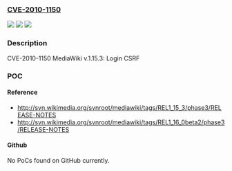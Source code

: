 ### [CVE-2010-1150](https://cve.mitre.org/cgi-bin/cvename.cgi?name=CVE-2010-1150)
![](https://img.shields.io/static/v1?label=Product&message=n%2Fa&color=blue)
![](https://img.shields.io/static/v1?label=Version&message=%3D%20n%2Fa%20&color=brighgreen)
![](https://img.shields.io/static/v1?label=Vulnerability&message=Cross-Site%20Request%20Forgery%20(CSRF)&color=brighgreen)

### Description

CVE-2010-1150 MediaWiki v.1.15.3: Login CSRF

### POC

#### Reference
- http://svn.wikimedia.org/svnroot/mediawiki/tags/REL1_15_3/phase3/RELEASE-NOTES
- http://svn.wikimedia.org/svnroot/mediawiki/tags/REL1_16_0beta2/phase3/RELEASE-NOTES

#### Github
No PoCs found on GitHub currently.

